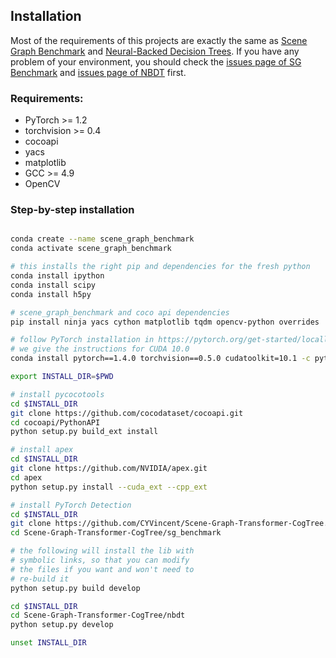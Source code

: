 ## Installation

Most of the requirements of this projects are exactly the same as [Scene Graph Benchmark](https://github.com/KaihuaTang/Scene-Graph-Benchmark.pytorch) and [Neural-Backed Decision Trees](https://github.com/alvinwan/neural-backed-decision-trees). If you have any problem of your environment, you should check the [issues page of SG Benchmark](https://github.com/KaihuaTang/Scene-Graph-Benchmark.pytorch/issues) and [issues page of NBDT](https://github.com/alvinwan/neural-backed-decision-trees/issues) first.

### Requirements:
- PyTorch >= 1.2
- torchvision >= 0.4
- cocoapi
- yacs
- matplotlib
- GCC >= 4.9
- OpenCV


### Step-by-step installation

```bash

conda create --name scene_graph_benchmark
conda activate scene_graph_benchmark

# this installs the right pip and dependencies for the fresh python
conda install ipython
conda install scipy
conda install h5py

# scene_graph_benchmark and coco api dependencies
pip install ninja yacs cython matplotlib tqdm opencv-python overrides

# follow PyTorch installation in https://pytorch.org/get-started/locally/
# we give the instructions for CUDA 10.0
conda install pytorch==1.4.0 torchvision==0.5.0 cudatoolkit=10.1 -c pytorch

export INSTALL_DIR=$PWD

# install pycocotools
cd $INSTALL_DIR
git clone https://github.com/cocodataset/cocoapi.git
cd cocoapi/PythonAPI
python setup.py build_ext install

# install apex
cd $INSTALL_DIR
git clone https://github.com/NVIDIA/apex.git
cd apex
python setup.py install --cuda_ext --cpp_ext

# install PyTorch Detection
cd $INSTALL_DIR
git clone https://github.com/CYVincent/Scene-Graph-Transformer-CogTree.git
cd Scene-Graph-Transformer-CogTree/sg_benchmark

# the following will install the lib with
# symbolic links, so that you can modify
# the files if you want and won't need to
# re-build it
python setup.py build develop

cd $INSTALL_DIR
cd Scene-Graph-Transformer-CogTree/nbdt
python setup.py develop

unset INSTALL_DIR 

